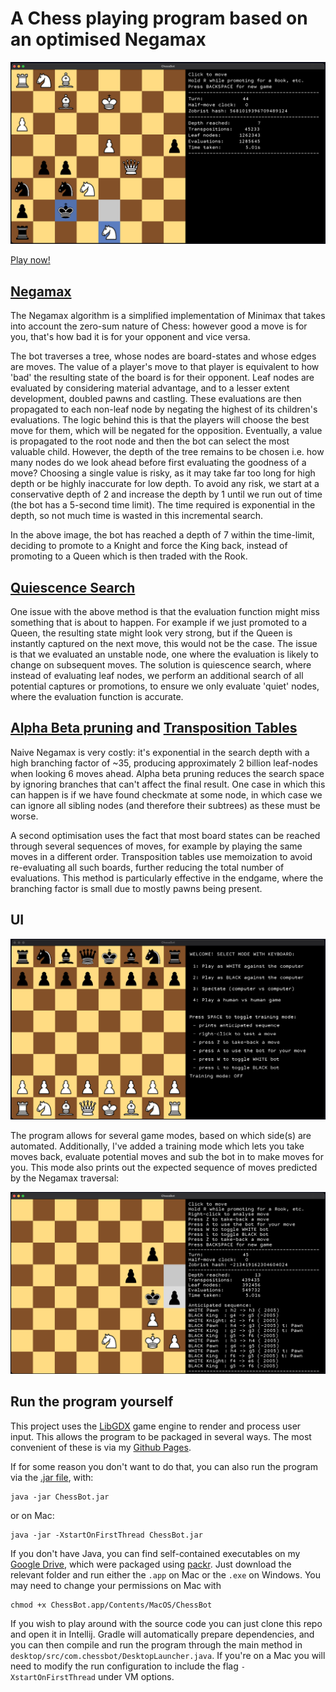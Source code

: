 # A Chess playing program based on an optimised Negamax

![Promotion](./images/Example_Promotion.png)

[Play now!](https://ljdoig.github.io/)

## [Negamax](https://en.wikipedia.org/wiki/Negamax)
The Negamax algorithm is a simplified implementation of Minimax that takes into
account the zero-sum nature of Chess: however good a move is for you, that's how 
bad it is for your opponent and vice versa.

The bot traverses a tree, whose nodes are board-states and whose edges are moves.
The value of a player's move to that player is equivalent to how 'bad' the
resulting state of the board is for their opponent. Leaf nodes are evaluated by 
considering material advantage, and to a lesser extent development, doubled pawns and castling.
These evaluations are then propagated to each non-leaf node by negating the highest of its children's evaluations.
The logic behind this is that the players will choose the best move for them,
which will be negated for the opposition. Eventually, a value is propagated to the
root node and then the bot can select the most valuable child. However, the depth
of the tree remains to be chosen i.e. how many nodes do we look ahead before first
evaluating the goodness of a move? Choosing a single value is risky, as it may take
far too long for high depth or be highly inaccurate for low depth. 
To avoid any risk, we start at a conservative depth of 2 and increase the depth 
by 1 until we run out of time (the bot has a 5-second time limit). The time required
is exponential in the depth, so not much time is wasted in this incremental search.

In the above image, the bot has reached a depth of 7 within the time-limit, deciding
to promote to a Knight and force the King back, instead of promoting to a Queen
which is then traded with the Rook.

## [Quiescence Search](https://www.chessprogramming.org/Quiescence_Search)
One issue with the above method is that the evaluation function might miss something
that is about to happen. For example if we just promoted to a Queen, the resulting state
might look very strong, but if the Queen is instantly captured on the next move,
this would not be the case. The issue is that we evaluated an unstable node, one
where the evaluation is likely to change on subsequent moves. The solution is quiescence
search, where instead of evaluating leaf nodes, we perform an additional search of
all potential captures or promotions, to ensure we only evaluate 'quiet' nodes, where
the evaluation function is accurate.

## [Alpha Beta pruning](https://en.wikipedia.org/wiki/Alpha%E2%80%93beta_pruning) and [Transposition Tables](https://www.chessprogramming.org/Transposition_Table)
Naive Negamax is very costly: it's exponential in the search depth with a high
branching factor of ~35, producing approximately 2 billion leaf-nodes when looking
6 moves ahead. Alpha beta pruning reduces the search space by ignoring branches
that can't affect the final result. One case in which this can happen is if we have found
checkmate at some node, in which case we can ignore all sibling nodes (and therefore
their subtrees) as these must be worse.

A second optimisation uses the fact that most board states can be reached through
several sequences of moves, for example by playing the same moves in a different
order. Transposition tables use memoization to avoid re-evaluating all such boards,
further reducing the total number of evaluations. This method is particularly effective
in the endgame, where the branching factor is small due to mostly pawns being present.

## UI

![Menu](./images/Menu.png)

The program allows for several game modes, based on which side(s) are automated.
Additionally, I've added a training mode which lets you take moves back, evaluate
potential moves and sub the bot in to make moves for you. This mode also prints
out the expected sequence of moves predicted by the Negamax traversal:

![Lookahead](./images/Example_Lookahead.png)

## Run the program yourself
This project uses the [LibGDX](https://libgdx.com/) game engine to render and
process user input. This allows the program to be packaged in several ways.
The most convenient of these is via my [Github Pages](https://ljdoig.github.io/).

If for some reason you don't want to do that, you can also run the program 
via the [.jar file](./ChessBot.jar), with:
```
java -jar ChessBot.jar
```
or on Mac:
```
java -jar -XstartOnFirstThread ChessBot.jar
```

If you don't have Java, you can find self-contained executables on my
[Google Drive](https://drive.google.com/drive/folders/16GjyDXb7J9O-tSngmbnjE3i5C6U_TfSY?usp=sharing),
which were packaged using [packr](https://github.com/libgdx/packr).
Just download the relevant folder and run either the `.app` on Mac or
the `.exe` on Windows. You may need to change your permissions on Mac with
```
chmod +x ChessBot.app/Contents/MacOS/ChessBot
```

If you wish to play around with the source code you can just clone this repo and open it in Intellij.
Gradle will automatically prepare dependencies, and you can then compile and run the
program through the main method in `desktop/src/com.chessbot/DesktopLauncher.java`. If
you're on a Mac you will need to modify the run configuration to include the flag
`-XstartOnFirstThread` under VM options.
